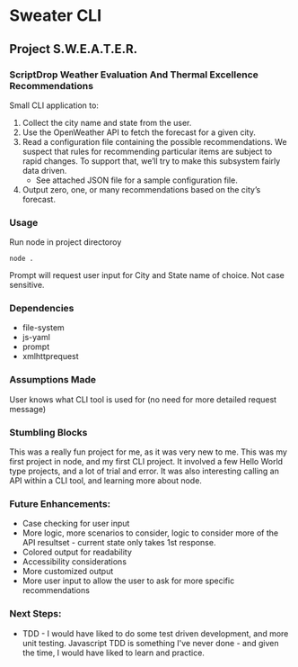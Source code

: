 # Sweater CLI

## Project S.W.E.A.T.E.R.
### ScriptDrop Weather Evaluation And Thermal Excellence Recommendations
Small CLI application to:
1. Collect the city name and state from the user.
2. Use the OpenWeather API to fetch the forecast for a given city.
3. Read a configuration file containing the possible recommendations.  We suspect that rules for recommending particular items are subject to rapid changes.
To support that, we’ll try to make this subsystem fairly data driven.
   - See attached JSON file for a sample configuration file.
4. Output zero, one, or many recommendations based on the city’s forecast.

### Usage

Run node in project directoroy

```node .```

Prompt will request user input for City and State name of choice.  Not case sensitive.

### Dependencies
- file-system
- js-yaml
- prompt
- xmlhttprequest

### Assumptions Made
User knows what CLI tool is used for (no need for more detailed request message)


### Stumbling Blocks
This was a really fun project for me, as it was very new to me.  This was my first project in node, and my first CLI project.  It involved a few Hello World type projects, and a lot of trial and error.
It was also interesting calling an API within a CLI tool, and learning more about node.

### Future Enhancements:
- Case checking for user input
- More logic, more scenarios to consider, logic to consider more of the API resultset - current state only takes 1st response.
- Colored output for readability
- Accessibility considerations
- More customized output
- More user input to allow the user to ask for more specific recommendations

### Next Steps:
- TDD - I would have liked to do some test driven development, and more unit testing.  Javascript TDD is something I've never done - and given the time, I would have liked to learn and practice.
